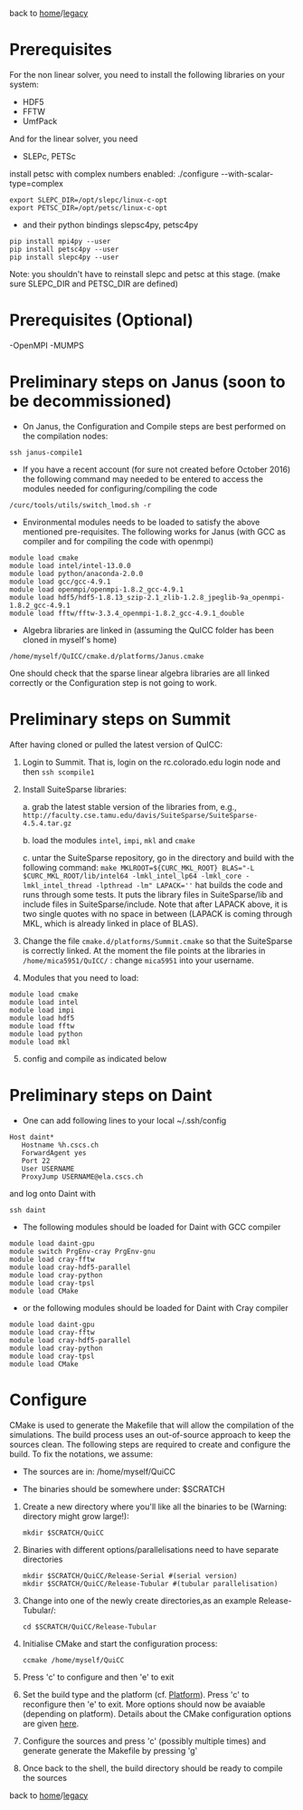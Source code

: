 back to [home](/)/[legacy](/legacy)

# Prerequisites

For the non linear solver, you need to install the following libraries on your system:

- HDF5
- FFTW
- UmfPack

And for the linear solver, you need

- SLEPc, PETSc 

install petsc with complex numbers enabled: ./configure --with-scalar-type=complex
```
export SLEPC_DIR=/opt/slepc/linux-c-opt
export PETSC_DIR=/opt/petsc/linux-c-opt
```

- and their python bindings slepsc4py, petsc4py 
```
pip install mpi4py --user
pip install petsc4py --user
pip install slepc4py --user
```
Note: you shouldn't have to reinstall slepc and petsc at this stage. (make sure SLEPC_DIR and PETSC_DIR are defined)

# Prerequisites (Optional)

-OpenMPI
-MUMPS 

# Preliminary steps on Janus (soon to be decommissioned)

- On Janus, the Configuration and Compile steps are best performed on the compilation nodes:

```
ssh janus-compile1
```

- If you have a recent account (for sure not created before October 2016) the following command may needed to be entered to access the modules needed for configuring/compiling the code

```
/curc/tools/utils/switch_lmod.sh -r
```

- Environmental modules needs to be loaded to satisfy the above mentioned pre-requisites. The following works for Janus (with GCC as compiler and for compiling the code with openmpi)  

```
module load cmake
module load intel/intel-13.0.0
module load python/anaconda-2.0.0
module load gcc/gcc-4.9.1
module load openmpi/openmpi-1.8.2_gcc-4.9.1
module load hdf5/hdf5-1.8.13_szip-2.1_zlib-1.2.8_jpeglib-9a_openmpi-1.8.2_gcc-4.9.1
module load fftw/fftw-3.3.4_openmpi-1.8.2_gcc-4.9.1_double
```

- Algebra libraries are linked in (assuming the QuICC folder has been cloned in myself's home)

```
/home/myself/QuICC/cmake.d/platforms/Janus.cmake
```

One should check that the sparse linear algebra libraries are all linked correctly or the Configuration step is not going to work.

# Preliminary steps on Summit

After having cloned or pulled the latest version of QuICC:

1. Login to Summit. That is, login on the rc.colorado.edu login node and then `ssh scompile1` 
2. Install SuiteSparse libraries:

    a. grab the latest stable version of the libraries from, e.g., `http://faculty.cse.tamu.edu/davis/SuiteSparse/SuiteSparse-4.5.4.tar.gz `

    b. load the modules `intel`, `impi`, `mkl` and `cmake`

    c. untar the SuiteSparse repository, go in the directory and build with the following command:
        `make MKLROOT=${CURC_MKL_ROOT} BLAS="-L $CURC_MKL_ROOT/lib/intel64 -lmkl_intel_lp64 -lmkl_core -lmkl_intel_thread -lpthread -lm" LAPACK=''`
        hat builds the code and runs through some tests.  It puts the library files in SuiteSparse/lib and include files in SuiteSparse/include.  Note that after LAPACK above, it is two single quotes with no space in between (LAPACK is coming through MKL, which is already linked in place of BLAS).
3. Change the file `cmake.d/platforms/Summit.cmake` so that the SuiteSparse is correctly linked. At the moment the file points at the libraries in `/home/mica5951/QuICC/` : change `mica5951` into your username.
4. Modules that you need to load:
```
module load cmake
module load intel
module load impi
module load hdf5
module load fftw
module load python
module load mkl
```
5. config and compile as indicated below


# Preliminary steps on Daint

-  One can add following lines to your local ~/.ssh/config 

```
Host daint*
   Hostname %h.cscs.ch
   ForwardAgent yes
   Port 22
   User USERNAME
   ProxyJump USERNAME@ela.cscs.ch
```

and log onto Daint with 

```
ssh daint
```

- The following modules should be loaded for Daint with GCC compiler

```
module load daint-gpu
module switch PrgEnv-cray PrgEnv-gnu
module load cray-fftw
module load cray-hdf5-parallel
module load cray-python
module load cray-tpsl
module load CMake
```

- or the following modules should be loaded for Daint with Cray compiler

```
module load daint-gpu
module load cray-fftw
module load cray-hdf5-parallel
module load cray-python
module load cray-tpsl
module load CMake
```

# Configure

CMake is used to generate the Makefile that will allow the compilation of the simulations. The build process uses an out-of-source approach to keep 
the sources clean. The following steps are required to create and configure the build. To fix the notations, we assume:

   - The sources are in: /home/myself/QuiCC

   - The binaries should be somewhere under: $SCRATCH

   1. Create a new directory where you'll like all the binaries to be (Warning: directory might grow large!):
      ```
      mkdir $SCRATCH/QuiCC
      ```

   2. Binaries with different options/parallelisations need to have separate directories
      ```
      mkdir $SCRATCH/QuiCC/Release-Serial #(serial version)
      mkdir $SCRATCH/QuiCC/Release-Tubular #(tubular parallelisation)
      ```

   3. Change into one of the newly create directories,as an example Release-Tubular/:
      ```
      cd $SCRATCH/QuiCC/Release-Tubular
      ```

   4. Initialise CMake and start the configuration process:
      ```
      ccmake /home/myself/QuiCC
      ```
   5. Press 'c' to configure and then 'e' to exit

   6. Set the build type and the platform (cf. [Platform](/legacy/platforms)).  Press 'c' to reconfigure then 'e' to exit. More options should now be avaiable (depending on platform). Details about the CMake configuration options are given [here](/legacy/options/cmake).

   7. Configure the sources and press 'c' (possibly multiple times) and generate generate the Makefile by pressing 'g'

   8. Once back to the shell, the build directory should be ready to compile the sources


back to [home](/)/[legacy](/legacy)
